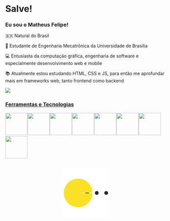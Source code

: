# Salve! 

### Eu sou o Matheus Felipe!

:brazil: Natural do Brasil

:satellite: Estudante de Engenharia Mecatrônica da Universidade de Brasília

:computer: Entusiasta da computação gráfica, engenharia de software e especialmente desenvolvimento web e mobile

:books: Atualmente estou estudando HTML, CSS e JS, para então me aprofundar mais em frameworks web, tanto frontend como backend

<div>
    <a href="https://github.com/MatheusStarkX">
    <img height="180em" src="https://github-readme-stats.vercel.app/api/top-langs/?username=MatheusStarkX&layout=compact&langs_count=7&theme=great-gatsby"/>
</div>

### Ferramentas e Tecnologias
	
<img src="https://cdn.jsdelivr.net/gh/devicons/devicon/icons/figma/figma-original.svg" width="70" height="70"/><img src="https://cdn.jsdelivr.net/gh/devicons/devicon/icons/html5/html5-original.svg" width="70" height="70"/><img src="https://cdn.jsdelivr.net/gh/devicons/devicon/icons/css3/css3-original.svg" width="70" height="70"/><img src="https://cdn.jsdelivr.net/gh/devicons/devicon/icons/javascript/javascript-original.svg" width="70" height="70"/><img src="https://cdn.jsdelivr.net/gh/devicons/devicon/icons/c/c-original.svg" width="70" height="70"/><img src="https://cdn.jsdelivr.net/gh/devicons/devicon/icons/cplusplus/cplusplus-original.svg" width="70" height="70"/><img src="https://cdn.jsdelivr.net/gh/devicons/devicon/icons/python/python-original.svg" width="70" height="70"/><img src="https://cdn.jsdelivr.net/gh/devicons/devicon/icons/mysql/mysql-original.svg" width="70" height="70"/>
          
          
<div align="center">
	<br>
	<img src="https://raw.githubusercontent.com/Aniket965/Aniket965/master/pacman.svg?sanitize=true" width="150" height="150">
</div>
